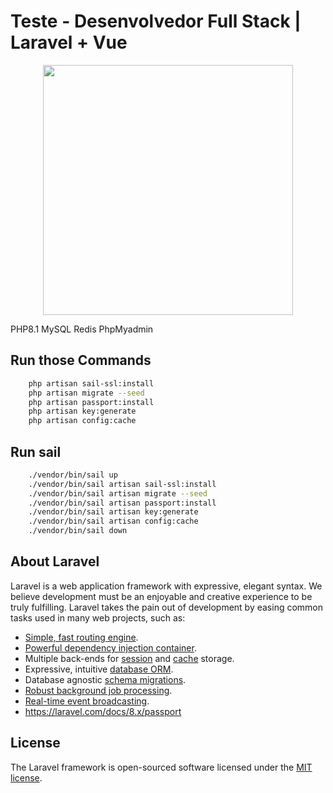 # Teste - Desenvolvedor Full Stack | Laravel + Vue 

<p align="center"><a href="https://laravel.com" target="_blank"><img src="https://raw.githubusercontent.com/laravel/art/master/logo-lockup/5%20SVG/2%20CMYK/1%20Full%20Color/laravel-logolockup-cmyk-red.svg" width="400"></a></p>

PHP8.1
MySQL
Redis
PhpMyadmin

## Run those Commands
```sh
    php artisan sail-ssl:install
    php artisan migrate --seed
    php artisan passport:install
    php artisan key:generate
    php artisan config:cache
```

## Run sail
```sh
    ./vendor/bin/sail up  
    ./vendor/bin/sail artisan sail-ssl:install
    ./vendor/bin/sail artisan migrate --seed
    ./vendor/bin/sail artisan passport:install
    ./vendor/bin/sail artisan key:generate
    ./vendor/bin/sail artisan config:cache
    ./vendor/bin/sail down
```
## About Laravel

Laravel is a web application framework with expressive, elegant syntax. We believe development must be an enjoyable and creative experience to be truly fulfilling. Laravel takes the pain out of development by easing common tasks used in many web projects, such as:

- [Simple, fast routing engine](https://laravel.com/docs/routing).
- [Powerful dependency injection container](https://laravel.com/docs/container).
- Multiple back-ends for [session](https://laravel.com/docs/session) and [cache](https://laravel.com/docs/cache) storage.
- Expressive, intuitive [database ORM](https://laravel.com/docs/eloquent).
- Database agnostic [schema migrations](https://laravel.com/docs/migrations).
- [Robust background job processing](https://laravel.com/docs/queues).
- [Real-time event broadcasting](https://laravel.com/docs/broadcasting).
- https://laravel.com/docs/8.x/passport

## License

The Laravel framework is open-sourced software licensed under the [MIT license](https://opensource.org/licenses/MIT).
